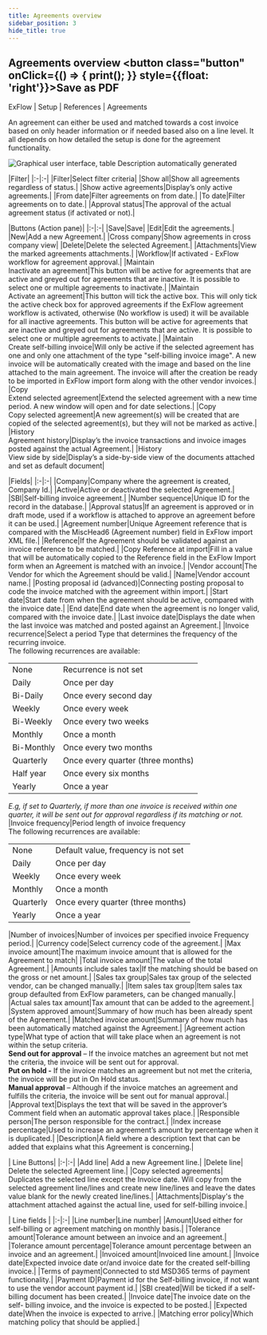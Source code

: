 ```yaml
---
title: Agreements overview
sidebar_position: 3
hide_title: true
---
```

## Agreements overview <button class="button" onClick={() => { print(); }} style={{float: 'right'}}>Save as PDF</button>

ExFlow \| Setup \| References \| Agreements

An agreement can either be used and matched towards a cost invoice based on only header information or if needed based also on a line level. It all depends on how detailed the setup is done for the agreement functionality.

![Graphical user interface, table Description automatically generated](@site/static/img/media/image38.png)


|Filter|
|:-|:-|
|Filter|Select filter criteria|
|Show all|Show all agreements regardless of status.|
|Show active agreements|Display’s only active agreements.|
|From date|Filter agreements on from date.|
|To date|Filter agreements on to date.|
|Approval status|The approval of the actual agreement status (if activated or not).|


|Buttons (Action pane)|
|:-|:-|
|Save|Save|
|Edit|Edit the agreements.|
|New|Add a new Agreement.|
|Cross company|Show agreements in cross company view|
|Delete|Delete the selected Agreement.|
|Attachments|View the marked agreements attachments.|
|Workflow|If activated - ExFlow workflow for agreement approval.|
|Maintain<br/>Inactivate an agreement|This button will be active for agreements that are active and greyed out for agreements that are inactive. It is possible to select one or multiple agreements to inactivate.|
|Maintain<br/>Activate an agreement|This button will tick the active box. This will only tick the active check box for approved agreements if the ExFlow agreement workflow is activated, otherwise (No workflow is used) it will be available for all inactive agreements. This button will be active for agreements that are inactive and greyed out for agreements that are active. It is possible to select one or multiple agreements to activate.|
|Maintain<br/>Create self-billing invoice|Will only be active if the selected agreement has one and only one attachment of the type "self-billing invoice image". A new invoice will be automatically created with the image and based on the line attached to the main agreement. The invoice will after the creation be ready to be imported in ExFlow import form along with the other vendor invoices.|
|Copy<br/>Extend selected agreement|Extend the selected agreement with a new time period. A new window will open and for date selections.|
|Copy<br/>Copy selected agreement|A new agreement(s) will be created that are copied of the selected agreement(s), but they will not be marked as active.|
|History<br/>Agreement history|Display’s the invoice transactions and invoice images posted against the actual Agreement.|
|History<br/>View side by side|Display’s a side-by-side view of the documents attached and set as default document|

|Fields|
|:-|:-|
|Company|Company where the agreement is created, Company Id.|
|Active|Active or deactivated the selected Agreement.|
|SBI|Self-billing invoice agreement.|
|Number sequence|Unique ID for the record in the database.|
|Approval status|If an agreement is approved or in draft mode, used if a workflow is attached to approve an agreement before it can be used.|
|Agreement number|Unique Agreement reference that is compared with the MiscHead6 (Agreement number) field in ExFlow import XML file.|
|Reference|If the Agreement should be validated against an invoice reference to be matched.|
|Copy Reference at import|Fill in a value that will be automatically copied to the Reference field in the ExFlow Import form when an Agreement is matched with an invoice.|
|Vendor account|The Vendor for which the Agreement should be valid.|
|Name|Vendor account name.|
|Posting proposal id (advanced)|Connecting posting proposal to code the invoice matched with the agreement within import.|
|Start date|Start date from when the agreement should be active, compared with the invoice date.|
|End date|End date when the agreement is no longer valid, compared with the invoice date.|
|Last invoice date|Displays the date when the last invoice was matched and posted against an Agreement.|
|Invoice recurrence|Select a period Type that determines the frequency of the recurring invoice.<br/>The following recurrences are available:<br/><table><tbody><tr><td>None</td><td>Recurrence is not set</td></tr><tr><td>Daily</td><td>Once per day</td></tr><tr><td>Bi-Daily</td><td>Once every second day</td></tr><tr><td>Weekly</td><td>Once every week</td></tr><tr><td>Bi-Weekly</td><td>Once every two weeks</td></tr><tr><td>Monthly</td><td>Once a month</td></tr><tr><td>Bi-Monthly</td><td>Once every two months</td></tr><tr><td>Quarterly</td><td>Once every quarter (three months)</td></tr><tr><td>Half year</td><td>Once every six months</td></tr><tr><td>Yearly</td><td>Once a year</td></tr></tbody></table> *E.g, if set to Quarterly, if more than one invoice is received within one quarter, it will be sent out for approval regardless if its matching or not.*
|Invoice frequency|Period length of invoice frequency <br/>The following recurrences are available:<br/><table><tbody><tr><td>None</td><td>Default value, frequency is not set</td></tr><tr><td>Daily</td><td>Once per day</td></tr><tr><td>Weekly</td><td>Once every week</td></tr><tr><td>Monthly</td><td>Once a month</td></tr><tr><td>Quarterly</td><td>Once every quarter (three months)</td></tr><tr><td>Yearly</td><td>Once a year</td></tr></tbody></table> 
|Number of invoices|Number of invoices per specified invoice Frequency period.|
|Currency code|Select currency code of the agreement.|
|Max invoice amount|The maximum invoice amount that is allowed for the Agreement to match|
|Total invoice amount|The value of the total Agreement.|
|Amounts include sales tax|If the matching should be based on the gross or net amount.|
|Sales tax group|Sales tax group of the selected vendor, can be changed manually.|
|Item sales tax group|Item sales tax group defaulted from ExFlow parameters, can be changed manually.|
|Actual sales tax amount|Tax amount that can be added to the agreement.|
|System approved amount|Summary of how much has been already spent of the Agreement.|
|Matched invoice amount|Summary of how much has been automatically matched against the Agreement.|
|Agreement action type|What type of action that will take place when an agreement is not within the setup criteria.<br/>**Send out for approval** – If the invoice matches an agreement but not met the criteria, the invoice will be sent out for approval.<br/>**Put on hold -** If the invoice matches an agreement but not met the criteria, the invoice will be put in On Hold status.<br/>**Manual approval** – Although if the invoice matches an agreement and fulfills the criteria, the invoice will be sent out for manual approval.|
|Approval text|Displays the text that will be saved in the approver’s Comment field when an automatic approval takes place.|
|Responsible person|The person responsible for the contract.|
|Index increase percentage|Used to increase an agreement’s amount by percentage when it is duplicated.|
|Description|A field where a description text that can be added that explains what this Agreement is concerning.|

| Line Buttons|
|:-|:-|
|Add line| Add a new Agreement line.|
|Delete line| Delete the selected Agreement line.|
|Copy selected agreements| Duplicates the selected line except the Invoice date. Will copy from the selected agreement line/lines and create new line/lines and leave the dates value blank for the newly created line/lines.|
|Attachments|Display's the attachment attached against the actual line, used for self-billing invoice.|

| Line fields  |
|:-|:-|
|Line number|Line number|
|Amount|Used either for self-billing or agreement matching on monthly basis.|
|Tolerance amount|Tolerance amount between an invoice and an agreement.|
|Tolerance amount percentage|Tolerance amount percentage between an invoice and an agreement.|
|Invoiced amount|Invoiced line amount.|
|Invoice date|Expected invoice date or/and invoice date for the created self-billing invoice.|
|Terms of payment|Connected to std MSD365 terms of payment functionality.|
|Payment ID|Payment id for the Self-billing invoice, if not want to use the vendor account payment id.|
|SBI created|Will be ticked if a self-billing document has been created.|
|Invoice date|The invoice date on the self- billing invoice, and the invoice is expected to be posted.|
|Expected date|When the invoice is expected to arrive.|
|Matching error policy|Which matching policy that should be applied.|
